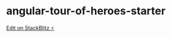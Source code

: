 # angular-tour-of-heroes-starter

[Edit on StackBlitz ⚡️](https://stackblitz.com/edit/angular-tour-of-heroes-starter)
